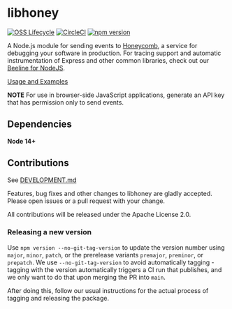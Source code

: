 # libhoney

[![OSS Lifecycle](https://img.shields.io/osslifecycle/honeycombio/libhoney-js?color=success)](https://github.com/honeycombio/home/blob/main/honeycomb-oss-lifecycle-and-practices.md)
[![CircleCI](https://circleci.com/gh/honeycombio/libhoney-js.svg?style=svg&circle-token=c7056d820eeaa624756e03c3da01deab9d647663)](https://circleci.com/gh/honeycombio/libhoney-js)
[![npm version](https://badge.fury.io/js/libhoney.svg)](https://badge.fury.io/js/libhoney)

A Node.js module for sending events to [Honeycomb](https://www.honeycomb.io), a service for debugging your software in production.
For tracing support and automatic instrumentation of Express and other common libraries, check out our [Beeline for NodeJS](https://github.com/honeycombio/beeline-nodejs).

[Usage and Examples](https://docs.honeycomb.io/getting-data-in/javascript/libhoney/)

**NOTE** For use in browser-side JavaScript applications, generate an API key that has permission only to send events.

## Dependencies

**Node 14+**

## Contributions

See [DEVELOPMENT.md](./DEVELOPMENT.md)

Features, bug fixes and other changes to libhoney are gladly accepted. Please
open issues or a pull request with your change.

All contributions will be released under the Apache License 2.0.

### Releasing a new version

Use `npm version --no-git-tag-version` to update the version number using `major`, `minor`, `patch`, or the prerelease variants `premajor`, `preminor`, or `prepatch`. We use `--no-git-tag-version` to avoid automatically tagging - tagging with the version automatically triggers a CI run that publishes, and we only want to do that upon merging the PR into `main`.

After doing this, follow our usual instructions for the actual process of tagging and releasing the package.
